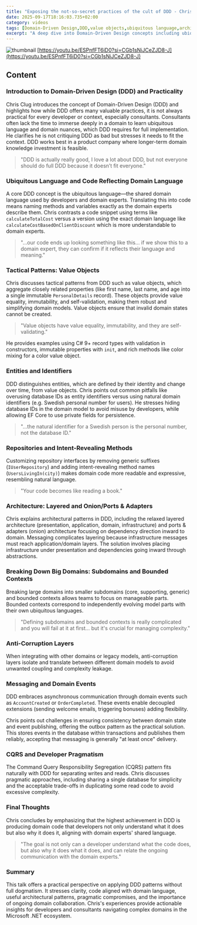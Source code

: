 ```yaml
---
title: "Exposing the not-so-secret practices of the cult of DDD - Chris Klug - NDC London 2025 (en)"
date: 2025-09-17T18:16:03.735+02:00
category: videos
tags: [Domain-Driven Design,DDD,value objects,ubiquitous language,architecture,onion architecture,CQRS,messaging,software design,software development,.NET,.NET Core,entity framework]
excerpt: "A deep dive into Domain-Driven Design concepts including ubiquitous language, value objects, domain events, architecture patterns, and pragmatic advice for applying DDD in real-world software projects."
---
```


![thumbnail](https://i.ytimg.com/vi/ESPnfFT6iD0/maxresdefault.jpg)
[https://youtu.be/ESPnfFT6iD0?si=CGb1sNiJCeZJD8-J](https://youtu.be/ESPnfFT6iD0?si=CGb1sNiJCeZJD8-J)

<!--- My thoughts -->

## Content

### Introduction to Domain-Driven Design (DDD) and Practicality
Chris Clug introduces the concept of Domain-Driven Design (DDD) and highlights how while DDD offers many valuable practices, it is not always practical for every developer or context, especially consultants. Consultants often lack the time to immerse deeply in a domain to learn ubiquitous language and domain nuances, which DDD requires for full implementation. He clarifies he is not critiquing DDD as bad but stresses it needs to fit the context. DDD works best in a product company where longer-term domain knowledge investment is feasible.

> "DDD is actually really good, I love a lot about DDD, but not everyone should do full DDD because it doesn’t fit everyone."

### Ubiquitous Language and Code Reflecting Domain Language
A core DDD concept is the ubiquitous language—the shared domain language used by developers and domain experts. Translating this into code means naming methods and variables exactly as the domain experts describe them. Chris contrasts a code snippet using terms like `calculateTotalCost` versus a version using the exact domain language like `calculateCostBasedOnClientDiscount` which is more understandable to domain experts.

> "...our code ends up looking something like this... if we show this to a domain expert, they can confirm if it reflects their language and meaning."

### Tactical Patterns: Value Objects
Chris discusses tactical patterns from DDD such as value objects, which aggregate closely related properties (like first name, last name, and age into a single immutable `PersonalDetails` record). These objects provide value equality, immutability, and self-validation, making them robust and simplifying domain models. Value objects ensure that invalid domain states cannot be created.

> "Value objects have value equality, immutability, and they are self-validating." 

He provides examples using C# 9+ record types with validation in constructors, immutable properties with `init`, and rich methods like color mixing for a color value object.

### Entities and Identifiers
DDD distinguishes entities, which are defined by their identity and change over time, from value objects. Chris points out common pitfalls like overusing database IDs as entity identifiers versus using natural domain identifiers (e.g. Swedish personal number for users). He stresses hiding database IDs in the domain model to avoid misuse by developers, while allowing EF Core to use private fields for persistence.

> "...the natural identifier for a Swedish person is the personal number, not the database ID."

### Repositories and Intent-Revealing Methods
Customizing repository interfaces by removing generic suffixes (`IUserRepository`) and adding intent-revealing method names (`UsersLivingIn(city)`) makes domain code more readable and expressive, resembling natural language.

> "Your code becomes like reading a book."

### Architecture: Layered and Onion/Ports & Adapters
Chris explains architectural patterns in DDD, including the relaxed layered architecture (presentation, application, domain, infrastructure) and ports & adapters (onion) architecture focusing on dependency direction inward to domain.
Messaging complicates layering because infrastructure messages must reach application/domain layers. The solution involves placing infrastructure under presentation and dependencies going inward through abstractions.

### Breaking Down Big Domains: Subdomains and Bounded Contexts
Breaking large domains into smaller subdomains (core, supporting, generic) and bounded contexts allows teams to focus on manageable parts. Bounded contexts correspond to independently evolving model parts with their own ubiquitous languages.

> "Defining subdomains and bounded contexts is really complicated and you will fail at it at first... but it's crucial for managing complexity."

### Anti-Corruption Layers
When integrating with other domains or legacy models, anti-corruption layers isolate and translate between different domain models to avoid unwanted coupling and complexity leakage.

### Messaging and Domain Events
DDD embraces asynchronous communication through domain events such as `AccountCreated` or `OrderCompleted`. These events enable decoupled extensions (sending welcome emails, triggering bonuses) adding flexibility.

Chris points out challenges in ensuring consistency between domain state and event publishing, offering the outbox pattern as the practical solution. This stores events in the database within transactions and publishes them reliably, accepting that messaging is generally "at least once" delivery.

### CQRS and Developer Pragmatism
The Command Query Responsibility Segregation (CQRS) pattern fits naturally with DDD for separating writes and reads. Chris discusses pragmatic approaches, including sharing a single database for simplicity and the acceptable trade-offs in duplicating some read code to avoid excessive complexity.

### Final Thoughts
Chris concludes by emphasizing that the highest achievement in DDD is producing domain code that developers not only understand what it does but also why it does it, aligning with domain experts' shared language.

> "The goal is not only can a developer understand what the code does, but also why it does what it does, and can relate the ongoing communication with the domain experts."

### Summary
This talk offers a practical perspective on applying DDD patterns without full dogmatism. It stresses clarity, code aligned with domain language, useful architectural patterns, pragmatic compromises, and the importance of ongoing domain collaboration. Chris's experiences provide actionable insights for developers and consultants navigating complex domains in the Microsoft .NET ecosystem.
